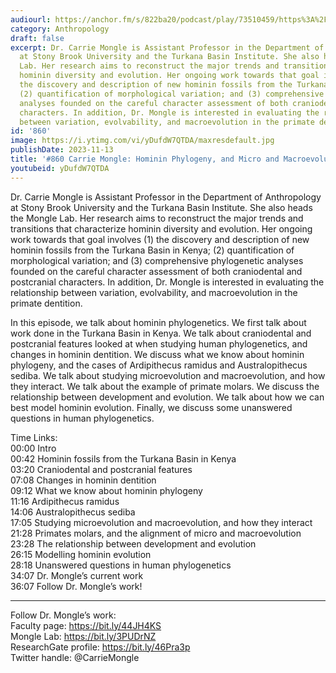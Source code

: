 ```yaml
---
audiourl: https://anchor.fm/s/822ba20/podcast/play/73510459/https%3A%2F%2Fd3ctxlq1ktw2nl.cloudfront.net%2Fstaging%2F2023-6-17%2F30b87a5b-5a0c-b92f-fa93-1826fe9e590a.m4a
category: Anthropology
draft: false
excerpt: Dr. Carrie Mongle is Assistant Professor in the Department of Anthropology
  at Stony Brook University and the Turkana Basin Institute. She also heads the Mongle
  Lab. Her research aims to reconstruct the major trends and transitions that characterize
  hominin diversity and evolution. Her ongoing work towards that goal involves (1)
  the discovery and description of new hominin fossils from the Turkana Basin in Kenya;
  (2) quantification of morphological variation; and (3) comprehensive phylogenetic
  analyses founded on the careful character assessment of both craniodental and postcranial
  characters. In addition, Dr. Mongle is interested in evaluating the relationship
  between variation, evolvability, and macroevolution in the primate dentition.
id: '860'
image: https://i.ytimg.com/vi/yDufdW7QTDA/maxresdefault.jpg
publishDate: 2023-11-13
title: '#860 Carrie Mongle: Hominin Phylogeny, and Micro and Macroevolution'
youtubeid: yDufdW7QTDA
---
```

<div class="timelinks">

Dr. Carrie Mongle is Assistant Professor in the Department of Anthropology at Stony Brook University and the Turkana Basin Institute. She also heads the Mongle Lab. Her research aims to reconstruct the major trends and transitions that characterize hominin diversity and evolution. Her ongoing work towards that goal involves (1) the discovery and description of new hominin fossils from the Turkana Basin in Kenya; (2) quantification of morphological variation; and (3) comprehensive phylogenetic analyses founded on the careful character assessment of both craniodental and postcranial characters. In addition, Dr. Mongle is interested in evaluating the relationship between variation, evolvability, and macroevolution in the primate dentition.

In this episode, we talk about hominin phylogenetics. We first talk about work done in the Turkana Basin in Kenya. We talk about craniodental and postcranial features looked at when studying human phylogenetics, and changes in hominin dentition. We discuss what we know about hominin phylogeny, and the cases of Ardipithecus ramidus and Australopithecus sediba. We talk about studying microevolution and macroevolution, and how they interact. We talk about the example of primate molars. We discuss the relationship between development and evolution. We talk about how we can best model hominin evolution. Finally, we discuss some unanswered questions in human phylogenetics.

Time Links:  
<time>00:00</time> Intro  
<time>00:42</time> Hominin fossils from the Turkana Basin in Kenya  
<time>03:20</time> Craniodental and postcranial features  
<time>07:08</time> Changes in hominin dentition  
<time>09:12</time> What we know about hominin phylogeny  
<time>11:16</time> Ardipithecus ramidus  
<time>14:06</time> Australopithecus sediba  
<time>17:05</time> Studying microevolution and macroevolution, and how they interact  
<time>21:28</time> Primates molars, and the alignment of micro and macroevolution  
<time>23:28</time> The relationship between development and evolution  
<time>26:15</time> Modelling hominin evolution  
<time>28:18</time> Unanswered questions in human phylogenetics  
<time>34:07</time> Dr. Mongle’s current work  
<time>36:07</time> Follow Dr. Mongle’s work!

---

Follow Dr. Mongle’s work:  
Faculty page: https://bit.ly/44JH4KS  
Mongle Lab: https://bit.ly/3PUDrNZ  
ResearchGate profile: https://bit.ly/46Pra3p  
Twitter handle: @CarrieMongle
</div>

